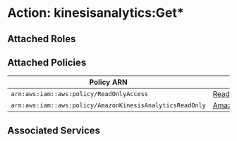 # Action: kinesisanalytics:Get*

## Attached Roles

## Attached Policies

| Policy ARN | Policy Name |
|------------|-------------|
| `arn:aws:iam::aws:policy/ReadOnlyAccess` | [ReadOnlyAccess](../policies.md#readonlyaccess) |
| `arn:aws:iam::aws:policy/AmazonKinesisAnalyticsReadOnly` | [AmazonKinesisAnalyticsReadOnly](../policies.md#amazonkinesisanalyticsreadonly) |

## Associated Services


